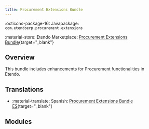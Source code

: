 ```yaml
---
title: Procurement Extensions Bundle
---
```

:octicons-package-16: Javapackage: `com.etendoerp.procurement.extensions`

:material-store: Etendo Marketplace:  [Procurement Extensions Bundle](https://marketplace.etendo.cloud/#/product-details?module=08BDBA6C314149DBA05CB1A1694F2959){target="_blank"}

## Overview
This bundle includes enhancements for Procurement functionalities in Etendo.

## Translations
-  :material-translate: Spanish: [Procurement Extensions Bundle ES](https://marketplace.etendo.cloud/#/product-details?module=F863020C58E94632A7134A8031A3AA9D){target="_blank"}

## Modules

